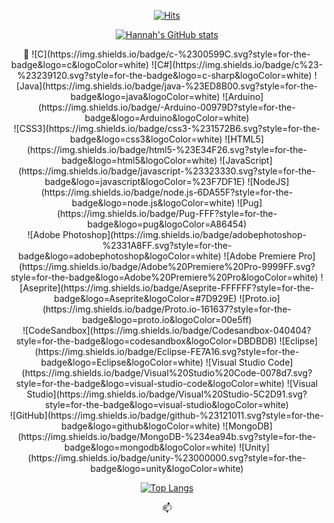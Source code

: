 <div align=center>
  
  [![Hits](https://hits.seeyoufarm.com/api/count/incr/badge.svg?url=https%3A%2F%2Fgithub.com%2FGamddalki)](https://hits.seeyoufarm.com)

</div>
<div align=center>
  
  [![Hannah's GitHub stats](https://github-readme-stats.vercel.app/api?username=Gamddalki&show_icons=true)](https://github.com/Gamddalki/github-readme-stats)
  
</div>
<div align=center>
  🌱
  ![C](https://img.shields.io/badge/c-%2300599C.svg?style=for-the-badge&logo=c&logoColor=white)
  ![C#](https://img.shields.io/badge/c%23-%23239120.svg?style=for-the-badge&logo=c-sharp&logoColor=white)
  ![Java](https://img.shields.io/badge/java-%23ED8B00.svg?style=for-the-badge&logo=java&logoColor=white)
  ![Arduino](https://img.shields.io/badge/-Arduino-00979D?style=for-the-badge&logo=Arduino&logoColor=white)
  </br>
  ![CSS3](https://img.shields.io/badge/css3-%231572B6.svg?style=for-the-badge&logo=css3&logoColor=white)
  ![HTML5](https://img.shields.io/badge/html5-%23E34F26.svg?style=for-the-badge&logo=html5&logoColor=white)
  ![JavaScript](https://img.shields.io/badge/javascript-%23323330.svg?style=for-the-badge&logo=javascript&logoColor=%23F7DF1E)
  ![NodeJS](https://img.shields.io/badge/node.js-6DA55F?style=for-the-badge&logo=node.js&logoColor=white)
  ![Pug](https://img.shields.io/badge/Pug-FFF?style=for-the-badge&logo=pug&logoColor=A86454)
  </br>
  ![Adobe Photoshop](https://img.shields.io/badge/adobephotoshop-%2331A8FF.svg?style=for-the-badge&logo=adobephotoshop&logoColor=white)
  ![Adobe Premiere Pro](https://img.shields.io/badge/Adobe%20Premiere%20Pro-9999FF.svg?style=for-the-badge&logo=Adobe%20Premiere%20Pro&logoColor=white)
  ![Aseprite](https://img.shields.io/badge/Aseprite-FFFFFF?style=for-the-badge&logo=Aseprite&logoColor=#7D929E)
  ![Proto.io](https://img.shields.io/badge/Proto.io-161637?style=for-the-badge&logo=proto.io&logoColor=00e5ff)
  </br>
  ![CodeSandbox](https://img.shields.io/badge/Codesandbox-040404?style=for-the-badge&logo=codesandbox&logoColor=DBDBDB)
  ![Eclipse](https://img.shields.io/badge/Eclipse-FE7A16.svg?style=for-the-badge&logo=Eclipse&logoColor=white)
  ![Visual Studio Code](https://img.shields.io/badge/Visual%20Studio%20Code-0078d7.svg?style=for-the-badge&logo=visual-studio-code&logoColor=white)
  ![Visual Studio](https://img.shields.io/badge/Visual%20Studio-5C2D91.svg?style=for-the-badge&logo=visual-studio&logoColor=white)
  </br>
  ![GitHub](https://img.shields.io/badge/github-%23121011.svg?style=for-the-badge&logo=github&logoColor=white)
  ![MongoDB](https://img.shields.io/badge/MongoDB-%234ea94b.svg?style=for-the-badge&logo=mongodb&logoColor=white)
  ![Unity](https://img.shields.io/badge/unity-%23000000.svg?style=for-the-badge&logo=unity&logoColor=white)
</br>
</div>
 <div align=center>
  
  [![Top Langs](https://github-readme-stats.vercel.app/api/top-langs/?username=Gamddalki&layout=compact)](https://github.com/Gamddalki/github-readme-stats)

</div>

<div align=center>
📫 
</div>
